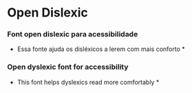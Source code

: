 # Open Dislexic

### Font open dislexic para acessibilidade
* Essa fonte ajuda os disléxicos a lerem com mais conforto *

### Open dyslexic font for accessibility
* This font helps dyslexics read more comfortably * 